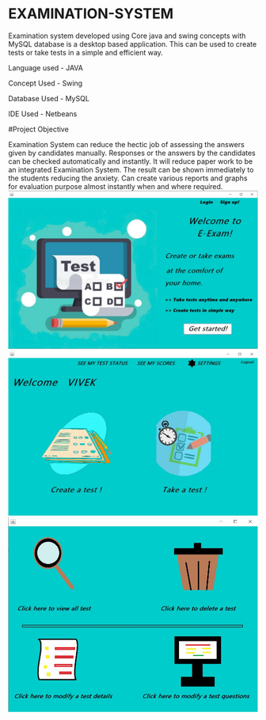# EXAMINATION-SYSTEM
Examination system developed using Core java and swing concepts with MySQL database is a desktop based application. This can be used to create tests or take tests in a simple and efficient way.

Language used - JAVA

Concept Used - Swing

Database Used - MySQL

IDE Used - Netbeans

#Project Objective

Examination System can reduce the hectic job of assessing the answers given by candidates manually.
Responses or the answers by the candidates can be checked automatically and instantly.
It will reduce paper work to be an integrated Examination System.
The result can be shown immediately to the students reducing the anxiety.
Can create various reports and graphs for evaluation purpose almost instantly when and where required.
![](Capture1.JPG)
![](Capture2.JPG)
![](Capture3.JPG)
